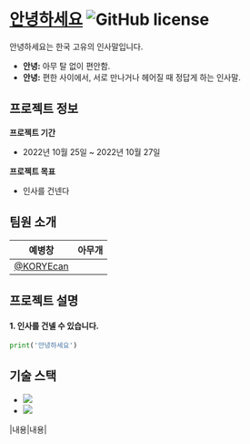 # [안녕하세요](https://github.com/KORYEcan/hello) ![GitHub license](https://img.shields.io/badge/license-MIT-blue.svg)

안녕하세요는 한국 고유의 인사말입니다.

* **안녕:** 아무 탈 없이 편안함.
* **안녕:** 편한 사이에서, 서로 만나거나 헤어질 때 정답게 하는 인사말.

## 프로젝트 정보

**프로젝트 기간**
* 2022년 10월 25일 ~ 2022년 10월 27일

**프로젝트 목표**
* 인사를 건넨다

## 팀원 소개
| 예병창 | 아무개 |
| -----| ---- |
| [@KORYEcan](https://github.com/KORYEcan) |  |

## 프로젝트 설명

#### 1. 인사를 건넬 수 있습니다.
```python
print('안녕하세요')
```

## 기술 스택
- <img src="https://img.shields.io/badge/IntelliJ_IDEA-000000.svg?style=for-the-badge&logo=intellij-idea&logoColor=white">
- <img src="https://img.shields.io/badge/Spring-6DB33F?style=flat-square&logo=Spring&logoColor=white">
|내용|내용|
